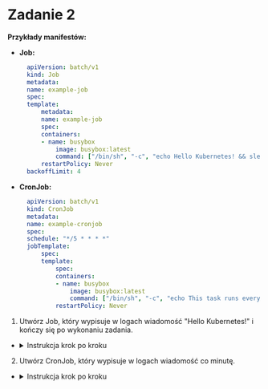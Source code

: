 # Zadanie 2

**Przykłady manifestów:**

- **Job:**
  ```yaml
    apiVersion: batch/v1
    kind: Job
    metadata:
    name: example-job
    spec:
    template:
        metadata:
        name: example-job
        spec:
        containers:
        - name: busybox
            image: busybox:latest
            command: ["/bin/sh", "-c", "echo Hello Kubernetes! && sleep 10"]
        restartPolicy: Never
    backoffLimit: 4
  ```

- **CronJob:**
  ```yaml
    apiVersion: batch/v1
    kind: CronJob
    metadata:
    name: example-cronjob
    spec:
    schedule: "*/5 * * * *"
    jobTemplate:
        spec:
        template:
            spec:
            containers:
            - name: busybox
                image: busybox:latest
                command: ["/bin/sh", "-c", "echo This task runs every 5 minutes"]
            restartPolicy: Never
  ```

1. Utwórz Job, który wypisuje w logach wiadomość "Hello Kubernetes!" i kończy się po wykonaniu zadania.
- <details>
  <summary>Instrukcja krok po kroku</summary>

   - Zapisz manifest Job w pliku `job.yaml`.
   - Zastosuj manifest:
     ```bash
     kubectl apply -f job.yaml
     ```
   - Sprawdź status zadania:
     ```bash
     kubectl get jobs
     ```
   - Wyświetl logi z Poda:
     ```bash
     kubectl logs <job-pod-name>
     ```
</details>

2. Utwórz CronJob, który wypisuje w logach wiadomość co minutę.
- <details>
  <summary>Instrukcja krok po kroku</summary>

   - Zapisz manifest CronJob w pliku `cronjob.yaml`.
   - Zastosuj manifest:
     ```bash
     kubectl apply -f cronjob.yaml
     ```
   - Zweryfikuj harmonogram:
     ```bash
     kubectl get cronjobs
     ```
   - Sprawdź logi Podów uruchamianych przez CronJob:
     ```bash
     kubectl logs <cronjob-pod-name>
     ```
</details>
